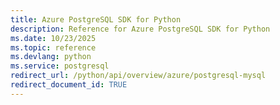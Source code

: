 ```yaml
---
title: Azure PostgreSQL SDK for Python
description: Reference for Azure PostgreSQL SDK for Python
ms.date: 10/23/2025
ms.topic: reference
ms.devlang: python
ms.service: postgresql
redirect_url: /python/api/overview/azure/postgresql-mysql
redirect_document_id: TRUE
---
```


